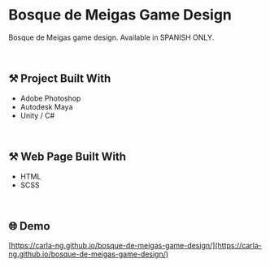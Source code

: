 # Bosque de Meigas Game Design
Bosque de Meigas game design.
Available in SPANISH ONLY.

<br>

## :hammer_and_pick: Project Built With
* Adobe Photoshop
* Autodesk Maya
* Unity / C#

<br>

## :hammer_and_pick: Web Page Built With
* HTML
* SCSS

<br>

## :globe_with_meridians: Demo
[https://carla-ng.github.io/bosque-de-meigas-game-design/](https://carla-ng.github.io/bosque-de-meigas-game-design/)

<br>